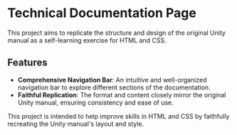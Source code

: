 # Technical Documentation Page

This project aims to replicate the structure and design of the original Unity manual as a self-learning exercise for HTML and CSS.

## Features

- **Comprehensive Navigation Bar**: An intuitive and well-organized navigation bar to explore different sections of the documentation.
- **Faithful Replication**: The format and content closely mirror the original Unity manual, ensuring consistency and ease of use.

This project is intended to help improve skills in HTML and CSS by faithfully recreating the Unity manual's layout and style.
